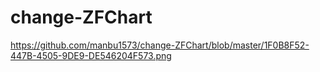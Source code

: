 # change-ZFChart
https://github.com/manbu1573/change-ZFChart/blob/master/1F0B8F52-447B-4505-9DE9-DE546204F573.png
